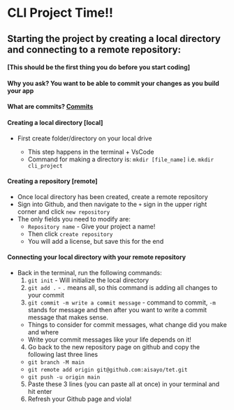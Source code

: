 # CLI Project Time!!

## Starting the project by creating a local directory and connecting to a remote repository:

#### [This should be the first thing you do before you start coding]
#### Why you ask? You want to be able to commit your changes as you build your app 
#### What are commits? [Commits](https://docs.github.com/en/free-pro-team@latest/github/getting-started-with-github/github-glossary#:~:text=A%20commit%2C%20or%20%22revision%22,who%20made%20them%20and%20when.)

#### Creating a local directory [local]

- First create folder/directory on your local drive

  - This step happens in the terminal + VsCode
  - Command for making a directory is: `mkdir [file_name]` i.e. `mkdir cli_project`

#### Creating a repository [remote]

- Once local directory has been created, create a remote repository
- Sign into Github, and then navigate to the `+` sign in the upper right corner and click `new repository`
- The only fields you need to modify are:
  - `Repository name` - Give your project a name!
  - Then click `create repository`
  - You will add a license, but save this for the end


#### Connecting your local directory with your remote repository 

- Back in the terminal, run the following commands:
  1. `git init` - Will initialize the local directory 
  2. `git add .` - `.` means all, so this command is adding all changes to your commit
  3. `git commit -m write a commit message` - command to commit, `-m` stands for message and then after you want to write a commit message that makes sense.
    - Things to consider for commit messages, what change did you make and where
    - Write your commit messages like your life depends on it!
  4. Go back to the new repository page on github and copy the following last three lines 
    - `git branch -M main`
    - `git remote add origin git@github.com:aisayo/tet.git`
    - `git push -u origin main`
  5. Paste these 3 lines (you can paste all at once) in your terminal and hit enter
  6. Refresh your Github page and viola!
